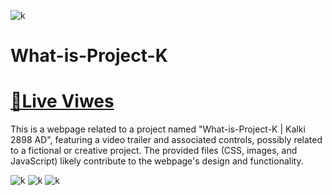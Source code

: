 ![k](https://cinelyrics.in/wp-content/uploads/2023/07/Kalki-2898-AD-movie-Title-Card-Wall-Paper-1.jpg#main)
# What-is-Project-K
# [📌Live Viwes](https://sahilkumardhala.github.io/Project-K/)

This is a webpage related to a project named "What-is-Project-K | Kalki 2898 AD", featuring a video trailer and associated controls, possibly related to a fictional or creative project. The provided files (CSS, images, and JavaScript) likely contribute to the webpage's design and functionality.

![k](https://cinelyrics.in/wp-content/uploads/2023/07/Project-K-Poster-What-is-Project-K.jpg#main)
![k](https://cinelyrics.in/wp-content/uploads/2023/07/Project-K-Kalki-2898-AD-Movie-Poster-4.jpg#main)
![k](https://images.ottplay.com/images/k-280-1689886116.jpeg?impolicy=ottplay-20210210&width=1200&height=675)
